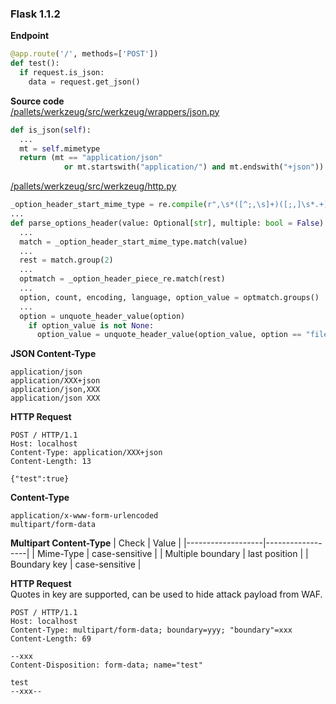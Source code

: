 ### Flask 1.1.2

**Endpoint**
```py
@app.route('/', methods=['POST'])
def test():
  if request.is_json:
    data = request.get_json()
```

**Source code**  
[/pallets/werkzeug/src/werkzeug/wrappers/json.py](https://github.com/pallets/werkzeug/blob/88457c5ffde7f494fa029c05cb576274cf2b20e7/src/werkzeug/wrappers/json.py#L56-L65)
```py
def is_json(self):
  ...
  mt = self.mimetype
  return (mt == "application/json"
            or mt.startswith("application/") and mt.endswith("+json"))
```
[/pallets/werkzeug/src/werkzeug/http.py](https://github.com/pallets/werkzeug/blob/88457c5ffde7f494fa029c05cb576274cf2b20e7/src/werkzeug/http.py#L98)
```py
_option_header_start_mime_type = re.compile(r",\s*([^;,\s]+)([;,]\s*.+)?")
...
def parse_options_header(value: Optional[str], multiple: bool = False) -> Any:
  ...
  match = _option_header_start_mime_type.match(value)
  ...
  rest = match.group(2)
  ...
  optmatch = _option_header_piece_re.match(rest)
  ...
  option, count, encoding, language, option_value = optmatch.groups()
  ...
  option = unquote_header_value(option)
    if option_value is not None:
      option_value = unquote_header_value(option_value, option == "filename")
```

**JSON Content-Type**
```
application/json
application/XXX+json
application/json,XXX
application/json XXX
```

**HTTP Request**
```http
POST / HTTP/1.1
Host: localhost
Content-Type: application/XXX+json
Content-Length: 13

{"test":true}
```

**Content-Type**
```
application/x-www-form-urlencoded
multipart/form-data
```

**Multipart Content-Type**
| Check             | Value            |
|-------------------|------------------|
| Mime-Type         | case-sensitive   |
| Multiple boundary | last position    |
| Boundary key      | case-sensitive   |

**HTTP Request**  
Quotes in key are supported, can be used to hide attack payload from WAF.
```http
POST / HTTP/1.1
Host: localhost
Content-Type: multipart/form-data; boundary=yyy; "boundary"=xxx
Content-Length: 69

--xxx
Content-Disposition: form-data; name="test"

test
--xxx--
```